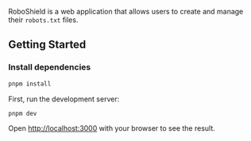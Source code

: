 RoboShield is a web application that allows users to create and manage their `robots.txt` files.

## Getting Started

### Install dependencies

```bash
pnpm install
```

First, run the development server:

```bash
pnpm dev
```

Open [http://localhost:3000](http://localhost:3000) with your browser to see the result.
